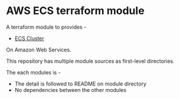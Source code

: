 # AWS ECS terraform module

A terraform module to provides -

- [ECS Cluster](cluster)

On Amazon Web Services.

This repository has multiple module sources as first-level directories.

The each modules is -

- The detail is followed to README on module directory
- No dependencies between the other modules
